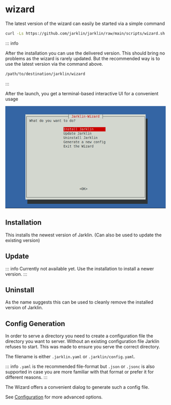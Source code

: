 # wizard

The latest version of the wizard can easily be started via a simple command

```bash
curl -Ls https://github.com/jarklin/jarklin/raw/main/scripts/wizard.sh | bash
```

::: info

After the installation you can use the delivered version.
This should bring no problems as the wizard is rarely updated.
But the recommended way is to use the latest version via the command above.

```bash
/path/to/destination/jarklin/wizard
```

:::

After the launch, you get a terminal-based interactive UI for a convenient usage

![wizard-home](assets/initial-menu.png)

## Installation

This installs the newest version of Jarklin.
(Can also be used to update the existing version)

## Update

::: info
Currently not available yet. Use the installation to install a newer version.
:::

## Uninstall

As the name suggests this can be used to cleanly remove the installed version of Jarklin. 

## Config Generation

In order to serve a directory you need to create a configuration file the directory you want to server.
Without an existing configuration file Jarklin refuses to start.
This was made to ensure you serve the correct directory.

The filename is either `.jarklin.yaml` or `.jarklin/config.yaml`.

::: info
`.yaml` is the recommended file-format but `.json` or `.jsonc`
is also supported in case you are more familiar with that format or prefer it for different reasons.
:::

The Wizard offers a convenient dialog to generate such a config file.

See [Configuration](../../config/config/config-options.md) for more advanced options.
